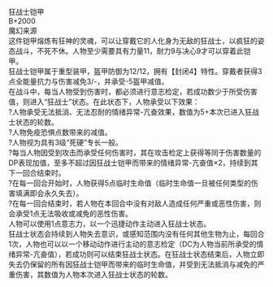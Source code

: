 <title>狂战士铠甲</title>
<meta name="GENERATOR" content="WinCHM">
<meta http-equiv="Content-Type" content="text/html; charset=gb2312">
<br>狂战士铠甲
<br>B+2000
<br>魔幻来源
<br>这件铠甲熔炼有狂神的灵魂，可以让穿戴它的人化身为无敌的狂战士，以疯狂的姿态战斗，不死不休。人物至少需要具有力量11，耐力9与决心9才可以穿着此铠甲。
<br>狂战士铠甲属于重型装甲，盔甲防御为12/12，拥有【封闭4】特性。穿戴者获得3点全能量抗力与伤害减免3/-，并承受-5盔甲减值。
<br>在战斗中，每当人物受到伤害时，都必须进行意志检定，若成功数少于所受伤害值，则进入“狂战士”状态。在此状态下，人物承受以下效果：
<br>?人物承受无法抵消、无法忍耐的情绪异常-亢奋效果，数值为5+本次已进入狂战士状态的轮数。
<br>?人物免疫恐惧点数带来的减值。
<br>?人物视为具有3级“死硬”专长一般。
<br>?每当人物因受到攻击而承受任何伤害时，其在攻击检定上获得等同于伤害数量的DP表现加值，至多不超过因狂战士铠甲而带来的情绪异常-亢奋值×2，持续到其下一回合结束时。
<br>?在每一回合开始时，人物获得5点临时生命值（临时生命值一旦被任何类型的伤害填满即会永久失去）。
<br>?在每一回合结束时，若人物在本回合中没有对敌人造成任何严重或恶性伤害，则会承受1点无法吸收或减免的恶性伤害。
<br>人物可以使用1点意志力，以一个迅捷动作主动进入狂战士状态。
<br>狂战士状态会持续到人物失去意识，或感知范围内没有任何其他生物为止，每回合1次，人物也可以以一个移动动作进行主动的意志检定（DC为人物当前所承受的情绪异常-亢奋值），若成功则可以结束狂战士状态。在狂战士状态结束后，人物立即失去仍保留的所有因狂战士铠甲而带来的临时生命值，并受到无法抵消与减免的严重伤害，其数值为人物本次进入狂战士状态的轮数。